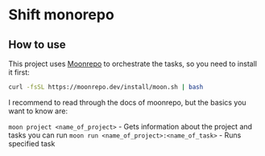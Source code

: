 # Shift monorepo

## How to use

This project uses [Moonrepo](https://moonrepo.dev) to orchestrate the tasks, so you need to install it first:

```bash
curl -fsSL https://moonrepo.dev/install/moon.sh | bash
```

I recommend to read through the docs of moonrepo, but the basics you want to know are:

`moon project <name_of_project>` - Gets information about the project and tasks you can run
`moon run <name_of_project>:<name_of_task>` - Runs specified task
